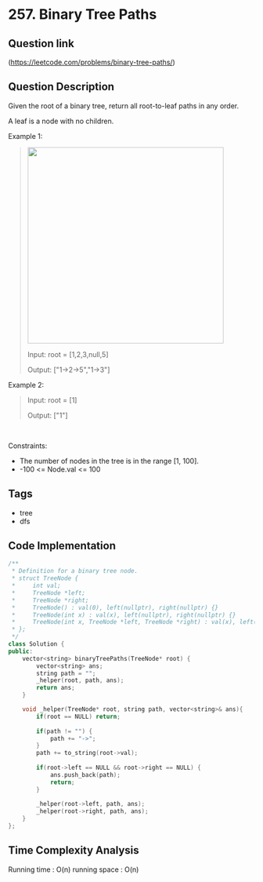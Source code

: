 # 257. Binary Tree Paths

## Question link
(https://leetcode.com/problems/binary-tree-paths/)

## Question Description
Given the root of a binary tree, return all root-to-leaf paths in any order.

A leaf is a node with no children.

Example 1:
> <img src="https://assets.leetcode.com/uploads/2021/03/12/paths-tree.jpg" width="400" />
>
> Input: root = [1,2,3,null,5]
>
> Output: ["1->2->5","1->3"]

Example 2:
>
> Input: root = [1]
>
> Output: ["1"]

<br/>

Constraints:
- The number of nodes in the tree is in the range [1, 100].
- -100 <= Node.val <= 100

## Tags
- tree
- dfs

## Code Implementation
```c++
/**
 * Definition for a binary tree node.
 * struct TreeNode {
 *     int val;
 *     TreeNode *left;
 *     TreeNode *right;
 *     TreeNode() : val(0), left(nullptr), right(nullptr) {}
 *     TreeNode(int x) : val(x), left(nullptr), right(nullptr) {}
 *     TreeNode(int x, TreeNode *left, TreeNode *right) : val(x), left(left), right(right) {}
 * };
 */
class Solution {
public:
    vector<string> binaryTreePaths(TreeNode* root) {
        vector<string> ans;
        string path = "";
        _helper(root, path, ans);
        return ans;
    }

    void _helper(TreeNode* root, string path, vector<string>& ans){
        if(root == NULL) return;
        
        if(path != "") {
            path += "->";
        }
        path += to_string(root->val);
        
        if(root->left == NULL && root->right == NULL) {
            ans.push_back(path);
            return;
        }
        
        _helper(root->left, path, ans);
        _helper(root->right, path, ans);
    }
};
```

## Time Complexity Analysis
Running time  : O(n)
running space : O(n)